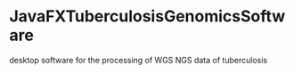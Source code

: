 # JavaFXTuberculosisGenomicsSoftware
desktop software for the processing of WGS NGS data of tuberculosis
